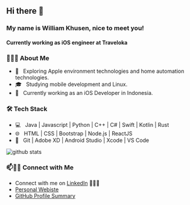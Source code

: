 ## Hi there 👋
### My name is William Khusen, nice to meet you!
#### Currently working as iOS engineer at Traveloka

<h3> 👨🏻‍💻 About Me </h3>

- 🤔 &nbsp; Exploring Apple environment technologies and home automation technologies.
- 🎓 &nbsp; Studying mobile development and Linux.
- 🌱 &nbsp; Currently working as an iOS Developer in Indonesia.

<h3>🛠 Tech Stack</h3>

- 💻 &nbsp; Java | Javascript | Python | C++ | C# | Swift | Kotlin | Rust
- 🌐 &nbsp; HTML | CSS | Bootstrap | Node.js | ReactJS
- 🔧 &nbsp; Git | Adobe XD | Android Studio | Xcode | VS Code


![github stats](https://github-readme-stats.vercel.app/api?username=inxudianz&show_icons=true)

### 📫🤝🏻 Connect with Me

 - Connect with me on [LinkedIn](https://www.linkedin.com/in/william-inxudianz/) 👨🏻‍💻
 - [Personal Webiste](https://inxudianz.com)
 - [GitHub Profile Summary](https://profile-summary-for-github.com/user/inxudianz)
